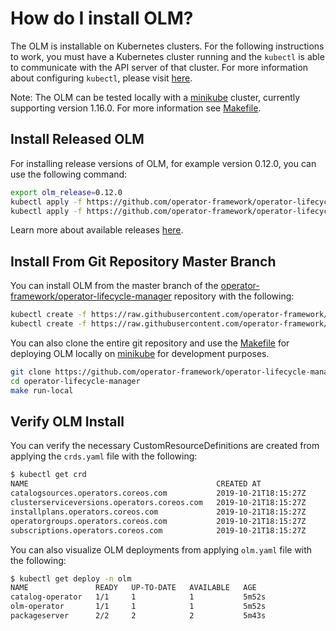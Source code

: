 # How do I install OLM?

The OLM is installable on Kubernetes clusters. For the following instructions to work, you must have a Kubernetes cluster running and the `kubectl` is able to communicate with the API server of that cluster. For more information about configuring `kubectl`, please visit [here](https://kubernetes.io/docs/concepts/configuration/organize-cluster-access-kubeconfig/).

Note: The OLM can be tested locally with a [minikube](https://kubernetes.io/docs/tasks/tools/install-minikube/) cluster, currently supporting version 1.16.0. For more information see [Makefile](https://github.com/operator-framework/operator-lifecycle-manager/blob/master/Makefile).

## Install Released OLM
For installing release versions of OLM, for example version 0.12.0, you can use the following command:

```bash
export olm_release=0.12.0
kubectl apply -f https://github.com/operator-framework/operator-lifecycle-manager/releases/download/${olm_release}/crds.yaml
kubectl apply -f https://github.com/operator-framework/operator-lifecycle-manager/releases/download/${olm_release}/olm.yaml
```

Learn more about available releases [here](https://github.com/operator-framework/operator-lifecycle-manager/releases).

## Install From Git Repository Master Branch

You can install OLM from the master branch of the [operator-framework/operator-lifecycle-manager](https://github.com/operator-framework/operator-lifecycle-manager/) repository with the following: 

```bash
kubectl create -f https://raw.githubusercontent.com/operator-framework/operator-lifecycle-manager/master/deploy/upstream/quickstart/crds.yaml
kubectl create -f https://raw.githubusercontent.com/operator-framework/operator-lifecycle-manager/master/deploy/upstream/quickstart/olm.yaml
```
You can also clone the entire git repository and use the [Makefile](https://github.com/operator-framework/operator-lifecycle-manager/blob/master/Makefile) for deploying OLM locally on [minikube](https://kubernetes.io/docs/tasks/tools/install-minikube/) for development purposes.

```bash
git clone https://github.com/operator-framework/operator-lifecycle-manager.git
cd operator-lifecycle-manager
make run-local
```

## Verify OLM Install

You can verify the necessary CustomResourceDefinitions are created from applying the `crds.yaml` file with the following:

```bash
$ kubectl get crd
NAME                                          CREATED AT
catalogsources.operators.coreos.com           2019-10-21T18:15:27Z
clusterserviceversions.operators.coreos.com   2019-10-21T18:15:27Z
installplans.operators.coreos.com             2019-10-21T18:15:27Z
operatorgroups.operators.coreos.com           2019-10-21T18:15:27Z
subscriptions.operators.coreos.com            2019-10-21T18:15:27Z
```
You can also visualize OLM deployments from applying `olm.yaml` file with the following:

```bash
$ kubectl get deploy -n olm
NAME               READY   UP-TO-DATE   AVAILABLE   AGE
catalog-operator   1/1     1            1           5m52s
olm-operator       1/1     1            1           5m52s
packageserver      2/2     2            2           5m43s
```